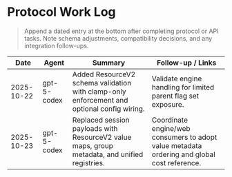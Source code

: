 # Protocol Work Log

> Append a dated entry at the bottom after completing protocol or API tasks. Note schema adjustments, compatibility decisions, and any integration follow-ups.

| Date       | Agent       | Summary                                                                                       | Follow-up / Links                                                                           |
| ---------- | ----------- | --------------------------------------------------------------------------------------------- | ------------------------------------------------------------------------------------------- |
| 2025-10-22 | gpt-5-codex | Added ResourceV2 schema validation with clamp-only enforcement and optional config wiring.    | Validate engine handling for limited parent flag set exposure.                              |
| 2025-10-23 | gpt-5-codex | Replaced session payloads with ResourceV2 value maps, group metadata, and unified registries. | Coordinate engine/web consumers to adopt value metadata ordering and global cost reference. |
